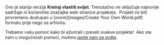 Ovo je starija verzija **Kreiraj vlastiti svijet**. Trenutačno ne uključuje najnovije sadržaje ni korisničke značajke web stranice projekata.  Projekt će biti privremeno dostupan u [ovom](images/Create Your Own World.pdf) formatu prije nego se arhivira. 

Trebamo vašu pomoć kako bi ažurirali i preveli ovakve projekte!  Ako ste nam u mogućnosti pomoći, molimo [javite nam se ovdje](https://rpf.io/translators).
